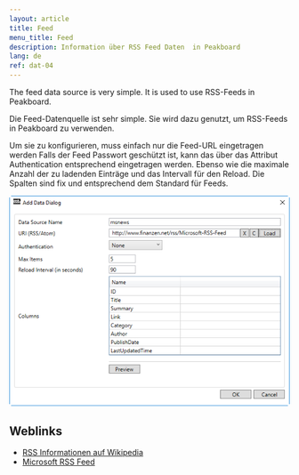 ```yaml
---
layout: article
title: Feed
menu_title: Feed
description: Information über RSS Feed Daten  in Peakboard
lang: de
ref: dat-04
---
```

The feed data source is very simple. It is used to use RSS-Feeds in Peakboard.

Die Feed-Datenquelle ist sehr simple. Sie wird dazu genutzt, um RSS-Feeds in Peakboard zu verwenden.

Um sie zu konfigurieren, muss einfach nur die Feed-URL eingetragen werden Falls der Feed Passwort geschützt ist, kann das über das Attribut Authentication entsprechend eingetragen werden. Ebenso wie die maximale Anzahl der zu ladenden Einträge und das Intervall für den Reload. Die Spalten sind fix und entsprechend dem Standard für Feeds.

 ![image_1](/assets/images/Data_Sources/Feed/DataFeed01.png)

## Weblinks

- [RSS Informationen auf Wikipedia](https://de.wikipedia.org/wiki/RSS)
- [Microsoft RSS Feed](http://www.finanzen.net/rss/Microsoft-RSS-Feed)

